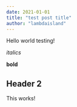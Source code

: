 ```yaml
---
date: 2021-01-01
title: "test post title"
author: "lambdaisland"
---
```


Hello world testing!

*italics*

**bold**

## Header 2

This works!